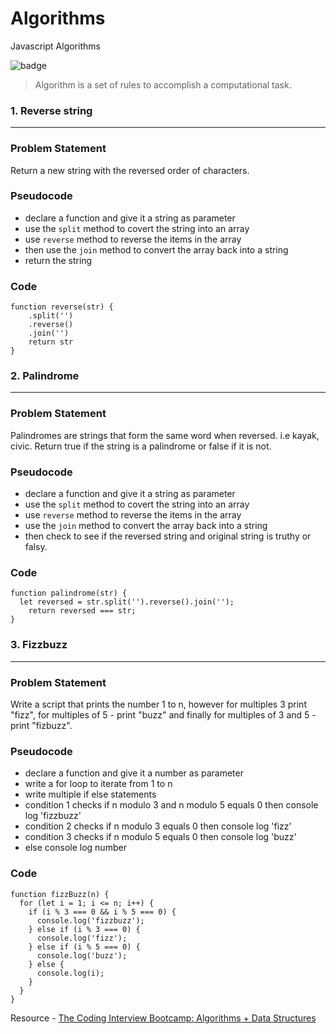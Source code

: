# Algorithms
Javascript Algorithms 

![badge](https://img.shields.io/badge/lesson--notes-javascript-orange.svg)

> Algorithm is a set of rules to accomplish a computational task.

### 1. Reverse string
***

### Problem Statement
Return a new string with the reversed order of characters.

### Pseudocode
- declare a function and give it a string as parameter 
- use the `split` method to covert the string into an array
- use `reverse` method to reverse the items in the array
- then use the `join` method to convert the array back into a string 
- return the string

### Code
```
function reverse(str) {
    .split('')
    .reverse()
    .join('')
    return str
}
```

### 2. Palindrome
***

### Problem Statement
Palindromes are strings that form the same word when reversed. i.e kayak, civic.  Return true if the string is a palindrome or false if it is not.

### Pseudocode
- declare a function and give it a string as parameter 
- use the `split` method to covert the string into an array
- use `reverse` method to reverse the items in the array
- use the `join` method to convert the array back into a string 
- then check to see if the reversed string and original string is truthy or falsy.

### Code
```
function palindrome(str) {
  let reversed = str.split('').reverse().join('');
    return reversed === str;
}
```

### 3. Fizzbuzz
***

### Problem Statement
Write a script that prints the number 1 to n, however for multiples 3 print "fizz", for multiples of 5 - print "buzz" and finally for multiples of 3 and 5 - print "fizbuzz".

### Pseudocode
- declare a function and give it a number as parameter 
- write a for loop to iterate from 1 to n
- write multiple if else statements
- condition 1 checks if n modulo 3 and n modulo 5 equals 0 then console log 'fizzbuzz'
- condition 2 checks if n modulo 3 equals 0 then console log 'fizz'
- condition 3 checks if n modulo 5 equals 0 then console log 'buzz'
- else console log number

### Code
```
function fizzBuzz(n) {
  for (let i = 1; i <= n; i++) {
    if (i % 3 === 0 && i % 5 === 0) {
      console.log('fizzbuzz');
    } else if (i % 3 === 0) {
      console.log('fizz');
    } else if (i % 5 === 0) {
      console.log('buzz');
    } else {
      console.log(i);
    }
  }
}
```








Resource - [
The Coding Interview Bootcamp: Algorithms + Data Structures](https://www.udemy.com/coding-interview-bootcamp-algorithms-and-data-structure/)
